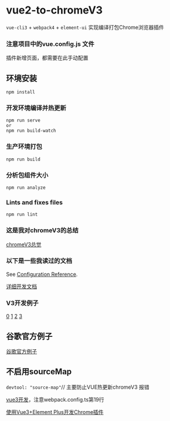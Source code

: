 # vue2-to-chromeV3
`vue-cli3` + `webpack4` + `element-ui`  实现编译打包Chrome浏览器插件

### 注意项目中的vue.config.js 文件
插件新增页面，都需要在此手动配置

## 环境安装
```
npm install
```

### 开发环境编译并热更新
```
npm run serve
or
npm run build-watch
```

### 生产环境打包
```
npm run build
```

### 分析包组件大小
```
npm run analyze
```

### Lints and fixes files
```
npm run lint
```
### 这是我对chromeV3的总结
[chromeV3总觉](https://taozuidesongshu.github.io/LonelyCityHallucination/)

### 以下是一些我读过的文档
See [Configuration Reference](https://cli.vuejs.org/config/).

[详细开发文档](https://mrli2016.github.io/notes/frontend/vue-cli3开发Chrome%20Extension实践.html)

### V3开发例子
[0](https://github.com/caifeng123/chrome-extension)
[1](https://www.jianshu.com/p/5464872fef93)
[2](http://liujinkai.com/2022/03/12/chrome-extensions-manifest-v3/)
[3](https://blog.csdn.net/ZK645968/article/details/126288400)

## 谷歌官方例子
[谷歌官方例子](https://github.com/GoogleChrome/chrome-extensions-samples)


## 不启用sourceMap
`devtool: "source-map"`// 主要防止VUE热更新chromeV3 报错

[vue3开发](https://github.dev/choumai555/vue-chrome-extension-mv3)，注意webpack.config.ts第19行

[使用Vue3+Element Plus开发Chrome插件](https://blog.csdn.net/yizhiliudaji/article/details/126388457)